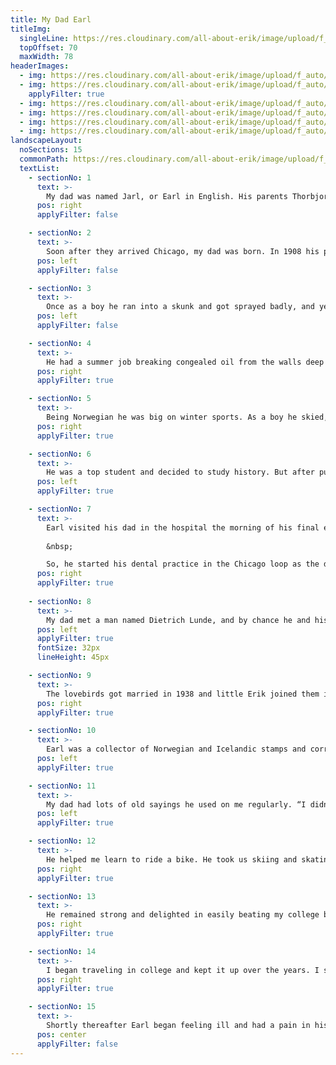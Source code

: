 ```yaml
---
title: My Dad Earl
titleImg:
  singleLine: https://res.cloudinary.com/all-about-erik/image/upload/f_auto/v1597700756/Archives/14.%20My%20Dad%20Earl/my_dad_earl.png
  topOffset: 70
  maxWidth: 78
headerImages:
  - img: https://res.cloudinary.com/all-about-erik/image/upload/f_auto/v1597700754/Archives/14.%20My%20Dad%20Earl/header-images/my-dad-earl_header-img1.jpg
  - img: https://res.cloudinary.com/all-about-erik/image/upload/f_auto/v1597700754/Archives/14.%20My%20Dad%20Earl/header-images/my-dad-earl_header-img2.jpg
    applyFilter: true
  - img: https://res.cloudinary.com/all-about-erik/image/upload/f_auto/v1597700754/Archives/14.%20My%20Dad%20Earl/header-images/my-dad-earl_header-img3.jpg
  - img: https://res.cloudinary.com/all-about-erik/image/upload/f_auto/v1597700754/Archives/14.%20My%20Dad%20Earl/header-images/my-dad-earl_header-img4.jpg
  - img: https://res.cloudinary.com/all-about-erik/image/upload/f_auto/v1597700754/Archives/14.%20My%20Dad%20Earl/header-images/my-dad-earl_header-img5.jpg
  - img: https://res.cloudinary.com/all-about-erik/image/upload/f_auto/v1597700754/Archives/14.%20My%20Dad%20Earl/header-images/my-dad-earl_header-img6.jpg
landscapeLayout:
  noSections: 15
  commonPath: https://res.cloudinary.com/all-about-erik/image/upload/f_auto/v1597703273/Archives/14.%20My%20Dad%20Earl/section-images/landscape/my-dad-earl_landscape-section_
  textList:
    - sectionNo: 1
      text: >-
        My dad was named Jarl, or Earl in English. His parents Thorbjorn and Anna immigrated to Chicago from Norway in 1903. Thorbjorn got a job as a bicycle repairman, a job far below his skill level. He’d been the superintendent and manager of machine fabrication factory back in Norway.
      pos: right
      applyFilter: false

    - sectionNo: 2
      text: >-
        Soon after they arrived Chicago, my dad was born. In 1908 his parents made the decision to return to the old country with their young boy who was then three. He told me some stories from his boyhood there. He and his dad would pedal their bikes into the woods in the spring and return with gallons of blueberries. It snowed a lot, and many mornings when they opened the front door, they were confronted with deep snow that had fallen overnight. He had to shovel his way out and take snowshoes or skis to get to school. It was a long way away.
      pos: left
      applyFilter: false

    - sectionNo: 3
      text: >-        
        Once as a boy he ran into a skunk and got sprayed badly, and yelling for his mom, he ran for home. She heard him coming and from across the yard she told him to stop right there by the gate, dig a hole, take off his clothes, and bury them there. Anna went to get some warm water and brought soap and a big galvanized tub to wash him down.
      pos: left
      applyFilter: false

    - sectionNo: 4
      text: >-
        He had a summer job breaking congealed oil from the walls deep in the bowels of the whale oil tankers. Once, overcome by fumes he passed out, and had to be quickly hoisted to safety above deck. Many of our relatives on my dad’s side were in the whaling business. Returning from Antarctica every season, the fleet stopped to refuel in Brazil and brought oranges home for the kids at Christmas. He remembered that a single orange was the best Christmas present he got each year. A famous harpoonist in our family had killed more whales with his right arm than any man that had ever lived.
      pos: right
      applyFilter: true

    - sectionNo: 5
      text: >-
        Being Norwegian he was big on winter sports. As a boy he skied, but as he got older speed skating became his thing. He got so good at it that he appeared in some exhibition shows with the world-famous skater Sonja Henie. He was strong and threw the shotput. He worked for a summer as a draftsman in his dad's factory. One day Thorbjorn put his hand on his son’s shoulder and told him, “Earl you've got to think of something else to do. You're looking up at the clock too much”.
      pos: right
      applyFilter: true

    - sectionNo: 6
      text: >-
        He was a top student and decided to study history. But after pursuing that possibility in school for a time, he changed his mind. Later, my dad said, “My hands won't leave me alone”. So, at age 20, in 1926, he headed back to the states to study dentistry. He went back to Chicago to the University of Illinois dental school. Earl was a US citizen by birth, but as they say, you can't take Norway out of the boy. Although I couldn't hear it myself, my friends told me he had a pretty heavy Norwegian accent. Soon after he came, his parents and his brother Wesley joined him in Chicago. He made his way through dental school, earning good money by working as a “roughneck”, “walking the girders”, constructing skyscrapers  high above the city with no harnesses or safety ropes.
      pos: left
      applyFilter: true

    - sectionNo: 7
      text: >-
        Earl visited his dad in the hospital the morning of his final exam. Thorbjorn was preparing to undergo surgery that afternoon and told Earl that the doctor doesn't know what he'll find, but if it's not good, this will be our final goodbye. And it was.  
        
        &nbsp;  

        So, he started his dental practice in the Chicago loop as the depression took hold. One of his patients had to pay him with bushels of apples. Like most immigrant ethnic groups do, the Norwegians in Chicago looked out for each other.
      pos: right
      applyFilter: true
      
    - sectionNo: 8
      text: >-
        My dad met a man named Dietrich Lunde, and by chance he and his wife both hailed from the same little town where my dad and his folks had lived. So, Dietrich, who had five children, insisted they all go to Doctor Jacobsen, who was to be the family dentist. The youngest of the Lunde kids was named Elsie. She was a teenager, and had worn braces on her teeth, but my dad thought they had been removed too soon and suggested to her father that they be reapplied. He agreed and with that, Doctor Jacobsen zoomed to the top of Elsie’s shit list pronto! Earl had a short fling with Elsie's older sister Ruth. Elsie had visited Norway, and had fallen for a handsome young guy, but her parents, who were very conservative, put the kibosh on even communicating further with him on her return to the states. So, Elsie was moping around. Her mom insisted she had to go to the dance at the Country Club, but there was no one she wanted to go with. Her mom suggested Doctor Jacobsen. So, she reluctantly agreed, and that date was the beginning of a magical lifelong relationship between the two.
      pos: left
      applyFilter: true
      fontSize: 32px
      lineHeight: 45px

    - sectionNo: 9
      text: >-
        The lovebirds got married in 1938 and little Erik joined them in 1940. My parents were both Phi Beta Kappa and they threw themselves into parenting whole hog. We played chess when my dad came home from work. He helped me memorize every bird in Audubon book. My dad took me fishing. I wasn't allowed to litter, swear, or use any racially derogatory terms. He poured himself into educating me.
      pos: right
      applyFilter: true

    - sectionNo: 10
      text: >-
        Earl was a collector of Norwegian and Icelandic stamps and corresponded with fellow stamp collectors and dealers the world over wherever he could find them. He was raising Siamese fighting fish, trying to produce one that was cornflower blue. I started collecting butterflies and moths and he made a beautiful butterfly net for me. Some nights we went sugaring for moths.
      pos: left
      applyFilter: true

    - sectionNo: 11
      text: >-
        My dad had lots of old sayings he used on me regularly. “I didn't know they could pile it so high”. “The things you can get your mouth to say”. “You’d lose your head if it wasn't screwed on”. “You don't have the sense God gave a grasshopper”. Stuff like that. He got angry with me one night when he thought I was old enough to understand. He said to me “See this face”? His eyes narrowed, and his face tightened with a fearsome intensity, and it portrayed an air of dangerous foreboding. He said “Erik, when I look at you like this, think of what you're doing and stop it. Because if you don’t, we’ll go upstairs, I’ll pull down your pants, take you over my knee and spank your fanny so hard my hand will hurt”. A word to the wise. I never pushed it and it never happened.
      pos: left
      applyFilter: true

    - sectionNo: 12
      text: >-
        He helped me learn to ride a bike. He took us skiing and skating, but my ankles were too skinny. Our family went on wonderful trips together. He was a loving husband to my mom and encouraged her in all her extracurricular endeavors. Earl was a speed reader and read a book a night. My parents had a book group that held regular meetings. Edward Teller and other academics from the University of Chicago attended regularly. The new theory of plate tectonics fascinated him. New discoveries in the fossil record. Comparative philosophy and religion. Having been subjected to strong Lutheran overtones in his youth, it wasn’t entirely surprising that he ended up as an atheist.
      pos: right
      applyFilter: true

    - sectionNo: 13
      text: >-
        He remained strong and delighted in easily beating my college buddies at Indian wrestling. He followed my musical career with pride and enthusiasm. When my parents visited me on my houseboat in the early seventies, we went out fishing in my Boston whaler a couple of times. My dad loved it when we hit a school of stripers one afternoon. Another day we all went way offshore in the fog fishing for salmon. My mom asked me if I knew how to get back to the bay. I said we’ll use the compass.
      pos: right
      applyFilter: true

    - sectionNo: 14
      text: >-
        I began traveling in college and kept it up over the years. I showed my parents pictures I'd taken in far off lands and hyped them into going around the world together. They had a wonderful trip and the timing was good.
      pos: right
      applyFilter: true

    - sectionNo: 15
      text: >-
        Shortly thereafter Earl began feeling ill and had a pain in his hip. He took a short trip to Norway to celebrate the 50th anniversary of his graduating class, but he was feeling “too rotten” as he used to say, to have a good time. He was diagnosed with lymphoma. He died in 1974 at the age of 69. I was a lucky boy to have a dad like him.
      pos: center
      applyFilter: false
---
```

